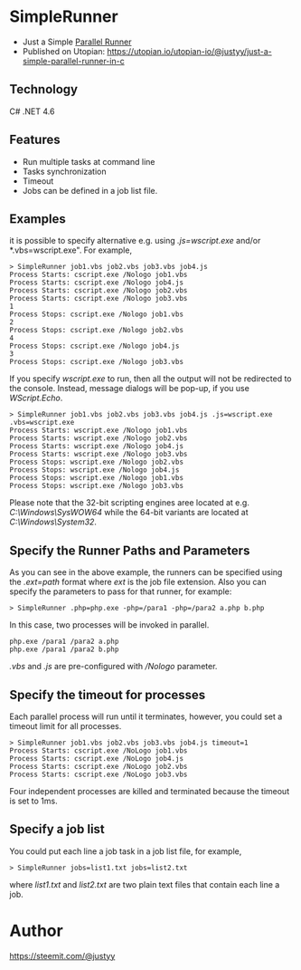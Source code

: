 # SimpleRunner
- Just a Simple [Parallel Runner](https://helloacm.com/just-a-simple-parallel-runner-in-c/)
- Published on Utopian: https://utopian.io/utopian-io/@justyy/just-a-simple-parallel-runner-in-c

## Technology
C# .NET 4.6

## Features
- Run multiple tasks at command line
- Tasks synchronization
- Timeout 
- Jobs can be defined in a job list file.

## Examples
it is possible to specify alternative e.g. using *.js=wscript.exe* and/or *.vbs=wscript.exe". For example, 

```
> SimpleRunner job1.vbs job2.vbs job3.vbs job4.js
Process Starts: cscript.exe /Nologo job1.vbs
Process Starts: cscript.exe /Nologo job4.js
Process Starts: cscript.exe /Nologo job2.vbs
Process Starts: cscript.exe /Nologo job3.vbs
1
Process Stops: cscript.exe /Nologo job1.vbs
2
Process Stops: cscript.exe /Nologo job2.vbs
4
Process Stops: cscript.exe /Nologo job4.js
3
Process Stops: cscript.exe /Nologo job3.vbs
```

If you specify *wscript.exe* to run, then all the output will not be redirected to the console. Instead, message dialogs will be pop-up, if you use *WScript.Echo*.

```
> SimpleRunner job1.vbs job2.vbs job3.vbs job4.js .js=wscript.exe .vbs=wscript.exe
Process Starts: wscript.exe /Nologo job1.vbs
Process Starts: wscript.exe /Nologo job2.vbs
Process Starts: wscript.exe /Nologo job4.js
Process Starts: wscript.exe /Nologo job3.vbs
Process Stops: wscript.exe /Nologo job2.vbs
Process Stops: wscript.exe /Nologo job4.js
Process Stops: wscript.exe /Nologo job1.vbs
Process Stops: wscript.exe /Nologo job3.vbs
```

Please note that the 32-bit scripting engines aree located at e.g. *C:\Windows\SysWOW64* while the 64-bit variants are located at *C:\Windows\System32*.

## Specify the Runner Paths and Parameters
As you can see in the above example, the runners can be specified using the *.ext=path* format where *ext* is the job file extension. Also you can specify the parameters to pass for that runner, for example:

```
> SimpleRunner .php=php.exe -php=/para1 -php=/para2 a.php b.php
```

In this case, two processes will be invoked in parallel.

```
php.exe /para1 /para2 a.php
php.exe /para1 /para2 b.php
```

*.vbs* and *.js* are pre-configured with */Nologo* parameter. 

## Specify the timeout for processes
Each parallel process will run until it terminates, however, you could set a timeout limit for all processes.

```
> SimpleRunner job1.vbs job2.vbs job3.vbs job4.js timeout=1
Process Starts: cscript.exe /NoLogo job1.vbs
Process Starts: cscript.exe /NoLogo job4.js
Process Starts: cscript.exe /NoLogo job2.vbs
Process Starts: cscript.exe /NoLogo job3.vbs
```

Four independent processes are killed and terminated because the timeout is set to 1ms. 

## Specify a job list
You could put each line a job task in a job list file, for example,

```
> SimpleRunner jobs=list1.txt jobs=list2.txt
```

where *list1.txt* and *list2.txt* are two plain text files that contain each line a job.

# Author
https://steemit.com/@justyy
